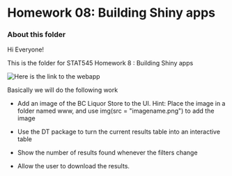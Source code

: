 Homework 08: Building Shiny apps
=====================

### About this folder
Hi Everyone!

This is the folder for STAT545 Homework 8 : Building Shiny apps


![Here is the link to the webapp](https://jasonsunbao.shinyapps.io/hw08 "Shiny Webapp")

Basically we will do the following work

- Add an image of the BC Liquor Store to the UI. Hint: Place the image in a folder named www, and use img(src = "imagename.png") to add the image

- Use the DT package to turn the current results table into an interactive table

- Show the number of results found whenever the filters change

- Allow the user to download the results.
